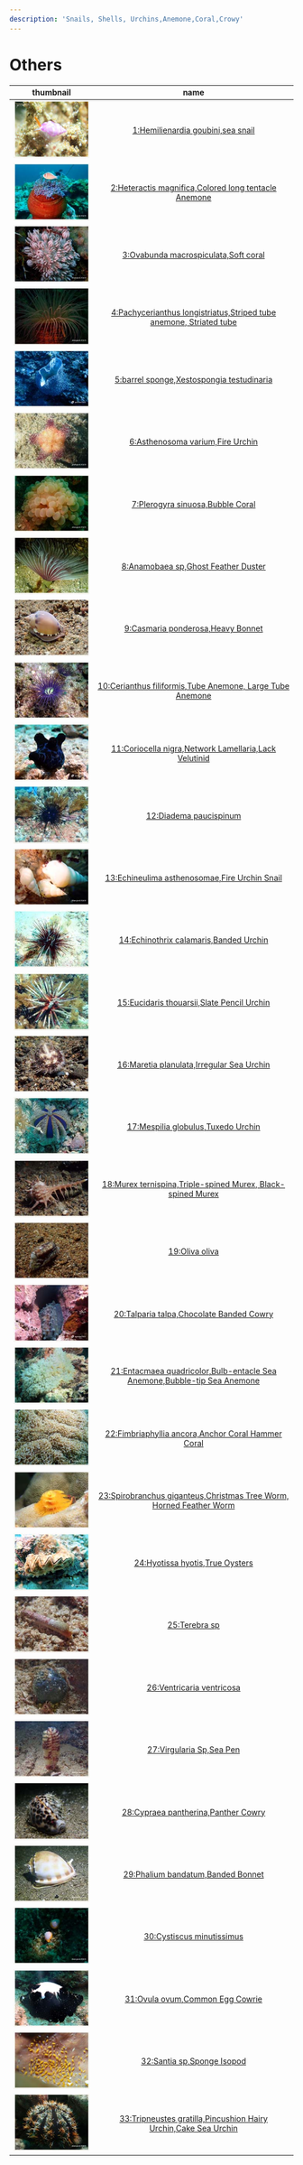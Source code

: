 ```yaml
---
description: 'Snails, Shells, Urchins,Anemone,Coral,Crowy'
---
```


# Others

| thumbnail | name |
| :---: | :---: |
| ![](../../.gitbook/assets/small-hemilienardia-goubini.jpg)  | [1:Hemilienardia goubini,sea snail](1-hemilienardia-goubini-sea-snail.md) |
| ![](../../.gitbook/assets/small-heteractis-magnifica.jpg)  | [2:Heteractis magnifica,Colored long tentacle Anemone](2-heteractis-magnifica-colored-long-tentacle-anemone.md) |
| ![](../../.gitbook/assets/small-ovabunda-macrospiculata.jpg)  | [3:Ovabunda macrospiculata,Soft coral](3-ovabunda-macrospiculata-soft-coral.md) |
| ![](../../.gitbook/assets/small-pachycerianthus-longistriatus.jpg)  | [4:Pachycerianthus longistriatus,Striped tube anemone, Striated tube](4-pachycerianthus-longistriatus-striped-tube-anemone-striated-tube.md) |
| ![](../../.gitbook/assets/small-barrel-sponge.jpg)  | [5:barrel sponge,Xestospongia testudinaria](5-barrel-sponge-xestospongia-testudinaria.md) |
| ![](../../.gitbook/assets/small-asthenosoma-varium.jpg)  | [6:Asthenosoma varium,Fire Urchin](6-asthenosoma-varium-fire-urchin.md) |
| ![](../../.gitbook/assets/small-plerogyra-sinuosa.jpg)  | [7:Plerogyra sinuosa,Bubble Coral](7-plerogyra-sinuosa-bubble-coral.md) |
| ![](../../.gitbook/assets/small-anamobaea-sp2-ghost-feather-duster.jpg)  | [8:Anamobaea sp,Ghost Feather Duster](8-anamobaea-sp-ghost-feather-duster.md) |
| ![](../../.gitbook/assets/small-casmaria-ponderosa.jpg)  | [9:Casmaria ponderosa,Heavy Bonnet](9-casmaria-ponderosa-heavy-bonnet.md) |
| ![](../../.gitbook/assets/small-cerianthus-filiformis.jpg)  | [10:Cerianthus filiformis,Tube Anemone, Large Tube Anemone](10-cerianthus-filiformis-tube-anemone-large-tube-anemone.md) |
| ![](../../.gitbook/assets/small-coriocella-nigra.jpg)  | [11:Coriocella nigra,Network Lamellaria,Lack Velutinid](11-coriocella-nigra-network-lamellaria-lack-velutinid.md) |
| ![](../../.gitbook/assets/small-diadema-paucispinum.jpg)  | [12:Diadema paucispinum](12-diadema-paucispinum.md) |
| ![](../../.gitbook/assets/small-echineulima-asthenosomae.jpg)  | [13:Echineulima asthenosomae,Fire Urchin Snail](13-echineulima-asthenosomae-fire-urchin-snail.md) |
| ![](../../.gitbook/assets/small-echinothrix-calamaris.jpg)  | [14:Echinothrix calamaris,Banded Urchin](14-echinothrix-calamaris-banded-urchin.md) |
| ![](../../.gitbook/assets/small-eucidaris-thouarsii.jpg)  | [15:Eucidaris thouarsii,Slate Pencil Urchin](15-eucidaris-thouarsii-slate-pencil-urchin.md) |
| ![](../../.gitbook/assets/small-maretia-planulata.jpg)  | [16:Maretia planulata,Irregular Sea Urchin](16-maretia-planulata-irregular-sea-urchin.md) |
| ![](../../.gitbook/assets/small-mespilia-globulus.jpg)  | [17:Mespilia globulus,Tuxedo Urchin](17-mespilia-globulus-tuxedo-urchin.md) |
| ![](../../.gitbook/assets/small-murex-ternispina.jpg)  | [18:Murex ternispina,Triple-spined Murex, Black-spined Murex](18-murex-ternispina-triple-spined-murex-black-spined-murex.md) |
| ![](../../.gitbook/assets/small-oliva-oliva.jpg)  | [19:Oliva oliva](19-oliva-oliva.md) |
| ![](../../.gitbook/assets/small-talparia-talpa.jpg)  | [20:Talparia talpa,Chocolate Banded Cowry](20-talparia-talpa-chocolate-banded-cowry.md) |
| ![](../../.gitbook/assets/small-entacmaea-quadricolor.jpg)  | [21:Entacmaea quadricolor,Bulb-entacle Sea Anemone,Bubble-tip Sea Anemone](21-entacmaea-quadricolor-bulb-entacle-sea-anemone-bubble-tip-sea-anemone.md) |
| ![](../../.gitbook/assets/small-fimbriaphyllia-ancora.jpg)  | [22:Fimbriaphyllia ancora,Anchor Coral Hammer Coral](22-fimbriaphyllia-ancora-anchor-coral-hammer-coral.md) |
| ![](../../.gitbook/assets/small-spirobranchus-giganteus.jpg)  | [23:Spirobranchus giganteus,Christmas Tree Worm, Horned Feather Worm](23-spirobranchus-giganteus-christmas-tree-worm-horned-feather-worm.md) |
| ![](../../.gitbook/assets/small-hyotissa-hyotis.jpg)  | [24:Hyotissa hyotis,True Oysters](24-hyotissa-hyotis-true-oysters.md) |
| ![](../../.gitbook/assets/small-terebra-sp.jpg)  | [25:Terebra sp](25-terebra-sp.md) |
| ![](../../.gitbook/assets/small-ventricaria-ventricosa.jpg)  | [26:Ventricaria ventricosa](26-ventricaria-ventricosa.md) |
| ![](../../.gitbook/assets/small-virgularia-sp.jpg)  | [27:Virgularia Sp,Sea Pen](27-virgularia-sp-sea-pen.md) |
| ![](../../.gitbook/assets/small-cypraea-pantherina.jpg)  | [28:Cypraea pantherina,Panther Cowry](28-cypraea-pantherina-panther-cowry.md) |
| ![](../../.gitbook/assets/small-phalium-bandatum%20%281%29.jpg)  | [29:Phalium bandatum,Banded Bonnet](29-phalium-bandatum-banded-bonnet.md) |
| ![](../../.gitbook/assets/small-cystiscus-minutissimus.jpg)  | [30:Cystiscus minutissimus](30-cystiscus-minutissimus.md) |
| ![](../../.gitbook/assets/small-ovula-ovum.jpg)  | [31:Ovula ovum,Common Egg Cowrie](31-ovula-ovum-common-egg-cowrie.md) |
| ![](../../.gitbook/assets/small-sponge-isopod.jpg)  | [32:Santia sp,Sponge Isopod](32-santia-sp-sponge-isopod.md) |
| ![](../../.gitbook/assets/small-tripneustes-gratilla.jpg)  | [33:Tripneustes gratilla,Pincushion Hairy Urchin,Cake Sea Urchin](33-tripneustes-gratilla-pincushion-hairy-urchin-cake-sea-urchin.md) |



